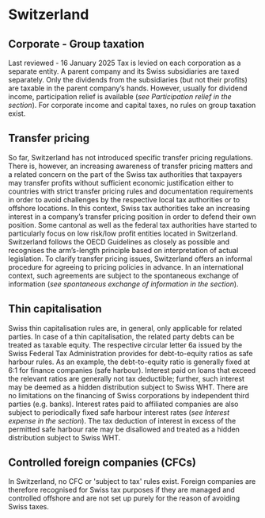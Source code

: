 # Switzerland
## Corporate - Group taxation
Last reviewed - 16 January 2025
Tax is levied on each corporation as a separate entity. A parent company and its Swiss subsidiaries are taxed separately. Only the dividends from the subsidiaries (but not their profits) are taxable in the parent company’s hands. However, usually for dividend income, participation relief is available (_see Participation relief in the_ _section_). For corporate income and capital taxes, no rules on group taxation exist.
## Transfer pricing
So far, Switzerland has not introduced specific transfer pricing regulations. There is, however, an increasing awareness of transfer pricing matters and a related concern on the part of the Swiss tax authorities that taxpayers may transfer profits without sufficient economic justification either to countries with strict transfer pricing rules and documentation requirements in order to avoid challenges by the respective local tax authorities or to offshore locations. In this context, Swiss tax authorities take an increasing interest in a company’s transfer pricing position in order to defend their own position. Some cantonal as well as the federal tax authorities have started to particularly focus on low risk/low profit entities located in Switzerland.
Switzerland follows the OECD Guidelines as closely as possible and recognises the arm’s-length principle based on interpretation of actual legislation. To clarify transfer pricing issues, Switzerland offers an informal procedure for agreeing to pricing policies in advance. In an international context, such agreements are subject to the spontaneous exchange of information (_see spontaneous exchange of information in the_ _section_).
## Thin capitalisation
Swiss thin capitalisation rules are, in general, only applicable for related parties. In case of a thin capitalisation, the related party debts can be treated as taxable equity. The respective circular letter 6a issued by the Swiss Federal Tax Administration provides for debt-to-equity ratios as safe harbour rules. As an example, the debt-to-equity ratio is generally fixed at 6:1 for finance companies (safe harbour). Interest paid on loans that exceed the relevant ratios are generally not tax deductible; further, such interest may be deemed as a hidden distribution subject to Swiss WHT. There are no limitations on the financing of Swiss corporations by independent third parties (e.g. banks).
Interest rates paid to affiliated companies are also subject to periodically fixed safe harbour interest rates (_see Interest expense in the section_). The tax deduction of interest in excess of the permitted safe harbour rate may be disallowed and treated as a hidden distribution subject to Swiss WHT.
## Controlled foreign companies (CFCs)
In Switzerland, no CFC or 'subject to tax' rules exist. Foreign companies are therefore recognised for Swiss tax purposes if they are managed and controlled offshore and are not set up purely for the reason of avoiding Swiss taxes.
